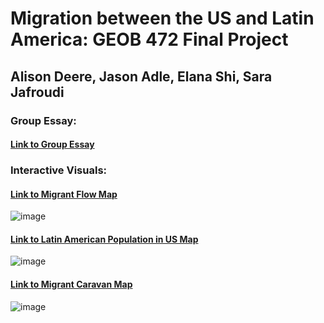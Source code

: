 
# Migration between the US and Latin America: GEOB 472 Final Project

## Alison Deere, Jason Adle, Elana Shi, Sara Jafroudi

### Group Essay: 
#### [Link to Group Essay](https://ubc-geob472-spring2021.github.io/final-project-adejs/ProjectPage/mainpage.html)

### Interactive Visuals: 

#### [Link to Migrant Flow Map](https://ubc-geob472-spring2021.github.io/final-project-adejs/Map2/map2.html)
![image](https://user-images.githubusercontent.com/39204272/115335008-3e9f9200-a151-11eb-846f-2e231acf5a5f.png)


#### [Link to Latin American Population in US Map](https://ubc-geob472-spring2021.github.io/final-project-adejs/Map3/map3.html)
![image](https://user-images.githubusercontent.com/39204272/115137054-8f3faf80-9fd8-11eb-99c6-d2dbe0d199e6.png)

#### [Link to Migrant Caravan Map](https://ubc-geob472-spring2021.github.io/final-project-adejs/Map1/map1story.html)
![image](https://user-images.githubusercontent.com/39204272/115137022-61f30180-9fd8-11eb-8056-21f6ed543b0f.png)



